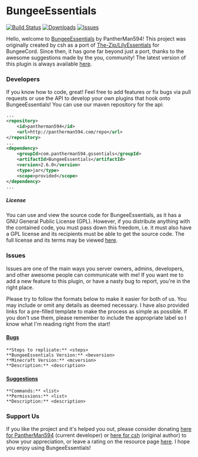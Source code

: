BungeeEssentials
================

[![Build Status](http://ci.pantherman594.com/job/BungeeEssentials/badge/icon)](http://ci.pantherman594.com/job/BungeeEssentials/)
[![Downloads](https://img.shields.io/github/downloads/PantherMan594/BungeeEssentials/latest/total.svg)](https://github.com/PantherMan594/BungeeEssentials/releases/latest)
[![Issues](https://img.shields.io/github/issues/PantherMan594/BungeeEssentials.svg)](https://github.com/PantherMan594/BungeeEssentials/issues)

Hello, welcome to [BungeeEssentials](http://www.spigotmc.org/resources/bungeeessentials.1488/) by PantherMan594!
This project was originally created by csh as a port of [The-Zip/LilyEssentials](https://github.com/The-Zip/LilyEssentials) for BungeeCord. Since then, it has gone far beyond just a port, thanks to the awesome suggestions made by the you, community! The latest version of this plugin is always available [here](https://ci.pantherman594.com/job/BungeeEssentials/).

### Developers

If you know how to code, great! Feel free to add features or fix bugs via pull requests or use the API to develop your own plugins that hook onto BungeeEssentials! You can use our maven repository for the api:
```xml
...
<repository>
    <id>pantherman594</id>
    <url>http://pantherman594.com/repo</url>
</repository>
...
<dependency>
    <groupId>com.pantherman594.gssentials</groupId>
    <artifactId>BungeeEssentials</artifactId>
    <version>2.6.0</version>
    <type>jar</type>
    <scope>provided</scope>
</dependency>
...
```
##### License
You can use and view the source code for BungeeEssentials, as it has a GNU General Public License (GPL). However, if you distribute anything with the contained code, you must pass down this freedom, i.e. it must also have a GPL license and its recipients must be able to get the source code. The full license and its terms may be viewed [here][license].

### Issues

Issues are one of the main ways you server owners, admins, developers, and other awesome people can communicate with me! If you want me to add a new feature to this plugin, or have a nasty bug to report, you're in the right place.

Please try to follow the formats below to make it easier for both of us. You may include or omit any details as deemed necessary. I have also provided links for a pre-filled template to make the process as simple as possible. If you don't use them, please remember to include the appropriate label so I know what I'm reading right from the start!

#### [Bugs][bugs]

```
**Steps to replicate:** <steps>
**BungeeEssentials Version:** <beversion>
**Minecraft Version:** <mcversion>
**Description:** <description>
```

#### [Suggestions][suggestion]

```
**Commands:** <list>
**Permissions:** <list>
**Description:** <description>
```

### Support Us

If you like the project and it's helped you out, please consider donating [here for PantherMan594][donate] (current developer) or [here for csh][donate2] (original author) to show your appreciation, or leave a rating on the resource page [here][resource]. I hope you enjoy using BungeeEssentials!

[donate]: https://www.paypal.me/PantherMan594
[donate2]: https://www.paypal.com/cgi-bin/webscr?hosted_button_id=2GM2W8Z9VHN94&item_name=BungeeEssentials+%28from+github.com%29&cmd=_s-xclick
[suggestion]: https://github.com/PantherMan594/BungeeEssentials/issues/new?title=A%20Suggestion&body=**Commands%3A**%20%3Clist%3E%0A**Permissions%3A**%20%3Clist%3E%0A**Description%3A**%20%3Cdescription%3E&labels=suggestion
[bugs]: https://github.com/PantherMan594/BungeeEssentials/issues/new?title=Bug%20Report&body=**Steps%20to%20replicate%3A**%20%3Csteps%3E%0A**BungeeEssentials%20Version%3A**%20%3Cbeversion%3E%0A**Minecraft%20Version%3A**%20%3Cmcversion%3E%0A**Description%3A**%20%3Cdescription%3E&labels=bug
[resource]: http://www.spigotmc.org/resources/bungeeessentials.1488/
[license]: https://github.com/PantherMan594/BungeeEssentials/blob/master/LICENSE